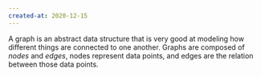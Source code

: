 ```yaml
---
created-at: 2020-12-15
---
```

A graph is an abstract data structure that is very good at modeling how different things are connected to one another. Graphs are composed of *nodes* and *edges*, nodes represent data points, and edges are the relation between those data points.